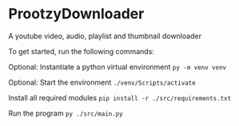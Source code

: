 # ProotzyDownloader
A youtube video, audio, playlist and thumbnail downloader

To get started, run the following commands:

Optional:
Instantiate a python virtual environment
`py -m venv venv`

Optional:
Start the environment
`./venv/Scripts/activate`

Install all required modules
`pip install -r ./src/requirements.txt`

Run the program
`py ./src/main.py`